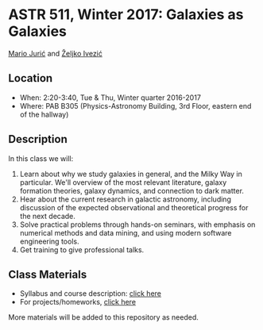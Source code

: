 # ASTR 511, Winter 2017: Galaxies as Galaxies

[Mario Jurić](http://research.majuric.org) and [Željko Ivezić](http://www.astro.washington.edu/users/ivezic/)

## Location

 * When: 2:20-3:40, Tue & Thu, Winter quarter 2016-2017
 * Where: PAB B305 (Physics-Astronomy Building, 3rd Floor, eastern end of the hallway)

## Description

In this class we will:

  1. Learn about why we study galaxies in general, and the Milky Way in particular. We'll overview of the most relevant literature, galaxy formation theories, galaxy dynamics, and connection to dark matter.
  1. Hear about the current research in galactic astronomy, including discussion of the expected observational and theoretical progress for the next decade.
  1. Solve practical problems through hands-on seminars, with emphasis on numerical methods and data mining, and using modern software engineering tools.
  1. Get training to give professional talks.


## Class Materials

 * Syllabus and course description: [click here](syllabus/syllabus.pdf)
 * For projects/homeworks, [click here](http://www.astro.washington.edu/users/ivezic/t_astr511.html)

More materials will be added to this repository as needed.
